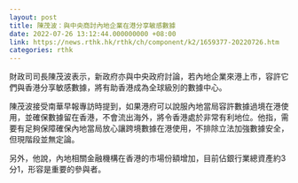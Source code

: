 ```yaml
---
layout: post
title: 陳茂波：與中央商討內地企業在港分享敏感數據
date: 2022-07-26 13:12:44.000000000 +08:00
link: https://news.rthk.hk/rthk/ch/component/k2/1659377-20220726.htm
categories: rthk
---
```


財政司司長陳茂波表示，新政府亦與中央政府討論，若內地企業來港上市，容許它們與香港分享敏感數據，將有助香港成為全球級別的數據中心。

陳茂波接受南華早報專訪時提到，如果港府可以說服內地當局容許數據過境在港使用，並確保數據留在香港，不會流出海外，將令香港處於非常有利地位。他指，需要有足夠保障確保內地當局放心讓跨境數據在港使用，不排除立法加強數據安全，但現階段並無定論。

另外，他說，內地相關金融機構在香港的市場份額增加，目前佔銀行業總資產約3分1，形容是重要的參與者。
